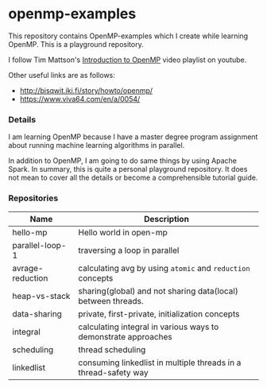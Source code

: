 # openmp-examples
This repository contains OpenMP-examples which I create while learning OpenMP. This is a playground repository. 

I follow Tim Mattson's [Introduction to OpenMP](https://www.youtube.com/watch?v=nE-xN4Bf8XI&list=PLLX-Q6B8xqZ8n8bwjGdzBJ25X2utwnoEG) video playlist on youtube.

Other useful links are as follows:
- http://bisqwit.iki.fi/story/howto/openmp/
- https://www.viva64.com/en/a/0054/

### Details
I am learning OpenMP because I have a master degree program assignment about running machine learning algorithms in parallel. 

In addition to OpenMP, I am going to do same things by using Apache Spark. In summary, this is quite a personal playground repository. 
It does not mean to cover all the details or become a comprehensible tutorial guide.
 
### Repositories
| Name             | Description                                                     |
|------------------|-----------------------------------------------------------------|
| hello-mp         | Hello world in open-mp                                          |
| parallel-loop-1  | traversing a loop in parallel                                   |
| avrage-reduction | calculating avg by using `atomic` and `reduction` concepts      |
| heap-vs-stack    | sharing(global) and not sharing data(local) between threads.    |
| data-sharing     | private, first-private, initialization concepts                 |
| integral         | calculating integral in various ways to demonstrate approaches  |
| scheduling       | thread scheduling                                               |
| linkedlist       | consuming linkedlist in multiple threads in a thread-safety way |

